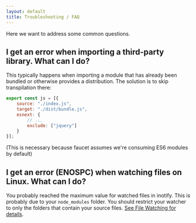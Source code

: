 ```yaml
---
layout: default
title: Troubleshooting / FAQ
---
```


Here we want to address some common questions.

## I get an error when importing a third-party library. What can I do?

This typically happens when importing a module that has already been bundled or
otherwise provides a distribution. The solution is to skip transpilation there:

```javascript
export const js = [{
    source: "./index.js",
    target: "./dist/bundle.js",
    esnext: {
        // ...
        exclude: ["jquery"]
    }
}];
```

(This is necessary because faucet assumes we're consuming ES6 modules by
default)

## I get an error (ENOSPC) when watching files on Linux. What can I do?

You probably reached the maximum value for watched files in inotify. This is
probably due to your `node_modules` folder. You should restrict your watcher to
only the folders that contain your source files. [See File Watching for
details](/watching).
